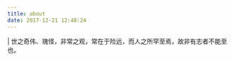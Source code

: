 ```yaml
---
title: about
date: 2017-12-21 12:48:24
---
```























| 世之奇伟、瑰怪，非常之观，常在于险远，而人之所罕至焉，故非有志者不能至也。
